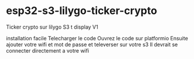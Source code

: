 # esp32-s3-lilygo-ticker-crypto
Ticker crypto sur lilygo S3 t display V1

installation facile
Telecharger le code 
Ouvrez le code sur platformio 
Ensuite ajouter votre wifi et mot de passe et televerser sur votre s3
Il devrait se connecter directement a votre wifi 
